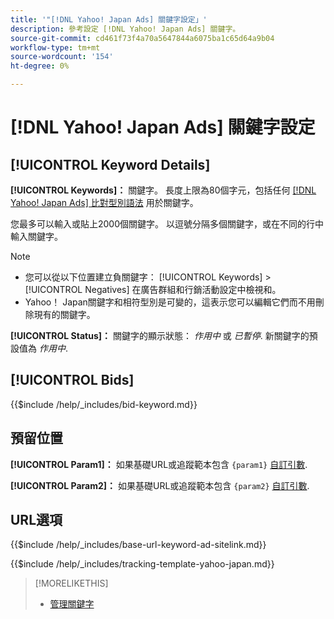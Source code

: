 ```yaml
---
title: '"[!DNL Yahoo! Japan Ads] 關鍵字設定」'
description: 參考設定 [!DNL Yahoo! Japan Ads] 關鍵字。
source-git-commit: cd461f73f4a70a5647844a6075ba1c65d64a9b04
workflow-type: tm+mt
source-wordcount: '154'
ht-degree: 0%

---
```


# [!DNL Yahoo! Japan Ads] 關鍵字設定

## [!UICONTROL Keyword Details]

**[!UICONTROL Keywords]：** 關鍵字。 長度上限為80個字元，包括任何 [[!DNL Yahoo! Japan Ads] 比對型別語法](https://ads-help.yahoo.co.jp/yahooads/ss/articledetail?lan=en&amp;aid=27) 用於關鍵字。

您最多可以輸入或貼上2000個關鍵字。 以逗號分隔多個關鍵字，或在不同的行中輸入關鍵字。

>[!NOTE]
>
>* 您可以從以下位置建立負關鍵字： [!UICONTROL Keywords] > [!UICONTROL Negatives] 在廣告群組和行銷活動設定中檢視和。
>* Yahoo！ Japan關鍵字和相符型別是可變的，這表示您可以編輯它們而不用刪除現有的關鍵字。


**[!UICONTROL Status]：** 關鍵字的顯示狀態： *作用中* 或 *已暫停*. 新關鍵字的預設值為 *作用中*.

## [!UICONTROL Bids]

<!-- **[!UICONTROL Bid]:** -->

{{$include /help/_includes/bid-keyword.md}}

## 預留位置

**[!UICONTROL Param1]：** 如果基礎URL或追蹤範本包含 `{param1}` [自訂引數](https://help.marketing.yahoo.co.jp/en?p=7195#customp).

**[!UICONTROL Param2]：** 如果基礎URL或追蹤範本包含 `{param2}` [自訂引數](https://help.marketing.yahoo.co.jp/en?p=7195#customp).

## URL選項

<!-- **[!UICONTROL Base URl]:** -->

{{$include /help/_includes/base-url-keyword-ad-sitelink.md}}

<!-- **[!UICONTROL Tracking Template]:** -->

{{$include /help/_includes/tracking-template-yahoo-japan.md}}

>[!MORELIKETHIS]
>
>* [管理關鍵字](/help/search-social-commerce/campaign-management/campaigns/keyword-manage.md)

